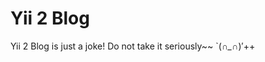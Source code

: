 Yii 2 Blog
================================

Yii 2 Blog is just a joke! Do not take it seriously~~ `(*∩_∩*)′++



